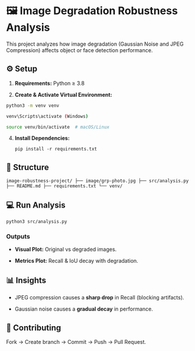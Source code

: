 # 🖼️ Image Degradation Robustness Analysis

This project analyzes how image degradation (Gaussian Noise and JPEG Compression) affects object or face detection performance.

  
## ⚙️ Setup

1. **Requirements:** Python ≥ 3.8
    
2. **Create & Activate Virtual Environment:**
    
  ``` bash
  python3 -m venv venv
  ```
  ``` bash
  venv\Scripts\activate (Windows)
  ```
 ``` bash
 source venv/bin/activate  # macOS/Linux
 ```
    
4. **Install Dependencies:**
    
    `pip install -r requirements.txt`
    

## 📂 Structure

`image-robustness-project/ ├── image/grp-photo.jpg ├── src/analysis.py ├── README.md ├── requirements.txt └── venv/`

## 💻 Run Analysis

`python3 src/analysis.py`

### Outputs

- **Visual Plot:** Original vs degraded images.
    
- **Metrics Plot:** Recall & IoU decay with degradation.
    

## 📊 Insights

- JPEG compression causes a **sharp drop** in Recall (blocking artifacts).
    
- Gaussian noise causes a **gradual decay** in performance.
    

## 🤝 Contributing

Fork → Create branch → Commit → Push → Pull Request.
